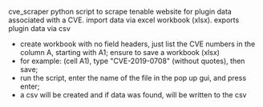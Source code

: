 cve_scraper
python script to scrape tenable website for plugin data associated with a CVE. import data via excel workbook (xlsx). exports plugin data via csv
- create workbook with no field headers, just list the CVE numbers in the column A, starting with A1; ensure to save a workbook (xlsx)
- for example: (cell A1), type "CVE-2019-0708" (without quotes), then save;
- run the script, enter the name of the file in the pop up gui, and press enter;
- a csv will be created and if data was found, will be written to the csv
